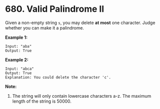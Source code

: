 # 680. Valid Palindrome II

Given a non-empty string `s`, you may delete **at most** one character.  Judge whether you can make it a palindrome.

**Example 1:**

```()
Input: "aba"
Output: True
```

**Example 2:**

```()
Input: "abca"
Output: True
Explanation: You could delete the character 'c'.
```

**Note:**

1. The string will only contain lowercase characters a-z. The maximum length of the string is 50000.
